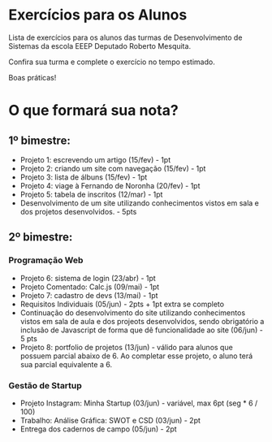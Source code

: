 # Exercícios para os Alunos
Lista de exercícios para os alunos das turmas de Desenvolvimento de Sistemas da escola EEEP Deputado Roberto Mesquita.

Confira sua turma e complete o exercício no tempo estimado.

Boas práticas!

# O que formará sua nota?
## 1º bimestre:
- Projeto 1: escrevendo um artigo (15/fev) - 1pt
- Projeto 2: criando um site com navegação (15/fev) - 1pt
- Projeto 3: lista de álbuns (15/fev) - 1pt
- Projeto 4: viage à Fernando de Noronha (20/fev) - 1pt
- Projeto 5: tabela de inscritos (12/mar) - 1pt
- Desenvolvimento de um site utilizando conhecimentos vistos em sala e dos projetos desenvolvidos. - 5pts

## 2º bimestre:
### Programação Web
- Projeto 6: sistema de login (23/abr) - 1pt
- Projeto Comentado: Calc.js (09/mai) - 1pt
- Projeto 7: cadastro de devs (13/mai) - 1pt
- Requisitos Individuais (05/jun) - 2pts + 1pt extra se completo
- Continuação do desenvolvimento do site utilizando conhecimentos vistos em sala de aula e dos projeots desenvolvidos, sendo obrigatório a inclusão de Javascript de forma que dê funcionalidade ao site (06/jun) - 5 pts
- Projeto 8: portfolio de projetos (13/jun) - válido para alunos que possuem parcial abaixo de 6. Ao completar esse projeto, o aluno terá sua parcial equivalente a 6.

### Gestão de Startup
- Projeto Instagram: Minha Startup (03/jun) - variável, max 6pt (seg * 6 / 100)
- Trabalho: Análise Gráfica: SWOT e CSD (03/jun) - 2pt
- Entrega dos cadernos de campo (05/jun) - 2pt
